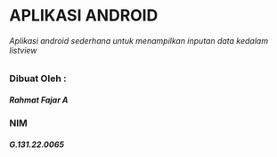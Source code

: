 # APLIKASI ANDROID
###### Aplikasi android sederhana untuk menampilkan inputan data kedalam listview

### Dibuat Oleh :
##### Rahmat Fajar A
### NIM
##### G.131.22.0065
